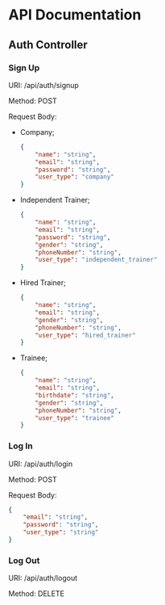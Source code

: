 # API Documentation

## Auth Controller

### Sign Up

URI: /api/auth/signup

Method: POST

Request Body:

- Company;

    ```json
    {
        "name": "string",
        "email": "string",
        "password": "string",
        "user_type": "company"
    }
    ```

- Independent Trainer;

    ```json
    {
        "name": "string",
        "email": "string",
        "password": "string",
        "gender": "string",
        "phoneNumber": "string",
        "user_type": "independent_trainer"
    }
    ```

- Hired Trainer;

    ```json
    {
        "name": "string",
        "email": "string",
        "gender": "string",
        "phoneNumber": "string",
        "user_type": "hired_trainer"
    }
    ```

- Trainee;

    ```json
    {
        "name": "string",
        "email": "string",
        "birthdate": "string",
        "gender": "string",
        "phoneNumber": "string",
        "user_type": "trainee"
    }
    ```

### Log In

URI: /api/auth/login

Method: POST

Request Body:

```json
{
    "email": "string",
    "password": "string",
    "user_type": "string"
}
```

### Log Out

URI: /api/auth/logout

Method: DELETE
